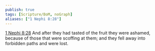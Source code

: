 ```yaml
---
publish: true
tags: [Scripture/BoM, noGraph]
aliases: ["1 Nephi 8:28"]
---
```

[1 Nephi 8:28](https://churchofjesuschrist.org/study/scriptures/bofm/1-ne/8?lang=eng&id=p28#p28) And after they had tasted of the fruit they were ashamed, because of those that were scoffing at them; and they fell away into forbidden paths and were lost.
